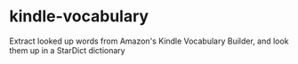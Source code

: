 kindle-vocabulary
=================

Extract looked up words from Amazon's Kindle Vocabulary Builder, and look them up in a StarDict dictionary
